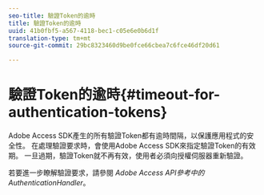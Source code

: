 ```yaml
---
seo-title: 驗證Token的逾時
title: 驗證Token的逾時
uuid: 41b0fbf5-a567-4118-bec1-c05e6e0b6d1f
translation-type: tm+mt
source-git-commit: 29bc8323460d9be0fce66cbea7c6fce46df20d61

---
```



# 驗證Token的逾時{#timeout-for-authentication-tokens}

Adobe Access SDK產生的所有驗證Token都有逾時間隔，以保護應用程式的安全性。 在處理驗證要求時，會使用Adobe Access SDK來指定驗證Token的有效期。 一旦過期，驗證Token就不再有效，使用者必須向授權伺服器重新驗證。

若要進一步瞭解驗證要求，請參閱 *Adobe Access API參考中的AuthenticationHandler*。
